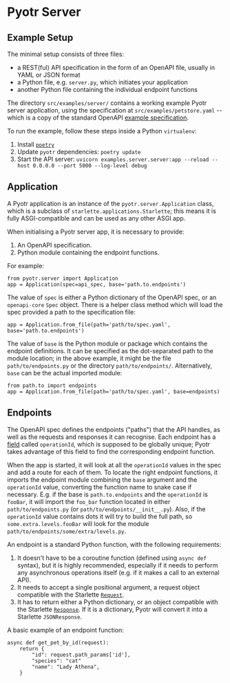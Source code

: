 # Pyotr Server

Example Setup
-------------

The minimal setup consists of three files:

* a REST(ful) API specification in the form of an OpenAPI file, usually in YAML or JSON format
* a Python file, e.g. `server.py`, which initiates your application
* another Python file containing the individual endpoint functions

The directory `src/examples/server/` contains a working example Pyotr server application, using the specification at `src/examples/petstore.yaml` -- which is a copy of the standard OpenAPI [example specification](https://editor.swagger.io/). 

To run the example, follow these steps inside a Python `virtualenv`:

1. Install [`poetry`](https://poetry.eustace.io/docs/#installation)
2. Update `pyotr` dependencies: `poetry update`
3. Start the API server: `uvicorn examples.server.server:app --reload --host 0.0.0.0 --port 5000 --log-level debug`


Application
-----------

A Pyotr application is an instance of the `pyotr.server.Application` class, which is a subclass of `starlette.applications.Starlette`; this means it is fully ASGI-compatible and can be used as any other ASGI app.

When initialising a Pyotr server app, it is necessary to provide:

1. An OpenAPI specification.
2. Python module containing the endpoint functions.

For example:

    from pyotr.server import Application
    app = Application(spec=api_spec, base='path.to.endpoints')
    
The value of `spec` is either a Python dictionary of the OpenAPI spec, or an `openapi-core` `Spec` object. There is a helper class method which will load the spec provided a path to the specification file:

    app = Application.from_file(path='path/to/spec.yaml', base='path.to.endpoints')

The value of `base` is the Python module or package which contains the endpoint definitions. It can be specified as the dot-separated path to the module location; in the above example, it might be the file `path/to/endpoints.py` or the directory `path/to/endpoints/`. Alternatively, `base` can be the actual imported module:

    from path.to import endpoints
    app = Application.from_file(path='path/to/spec.yaml', base=endpoints)


Endpoints
---------

The OpenAPI spec defines the endpoints ("paths") that the API handles, as well as the requests and responses it can recognise. Each endpoint has a [field](https://swagger.io/specification/#operation-object) called `operationId`, which is supposed to be globally unique; Pyotr takes advantage of this field to find the corresponding endpoint function.

When the app is started, it will look at all the `operationId` values in the spec and add a route for each of them. To locate the right endpoint functions, it imports the endpoint module combining the `base` argument and the `operationId` value, converting the function name to snake case if necessary. E.g. if the base is `path.to.endpoints` and the `operationId` is `fooBar`, it will import the `foo_bar` function located in either `path/to/endpoints.py` (or `path/to/endpoints/__init__.py`). Also, if the `operationId` value contains dots it will try to build the full path, so `some.extra.levels.fooBar` will look for the module `path/to/endpoints/some/extra/levels.py`.

An endpoint is a standard Python function, with the following requirements:

1. It doesn't have to be a coroutine function (defined using `async def` syntax), but it is highly recommended, especially if it needs to perform any asynchronous operations itself (e.g. if it makes a call to an external API).
2. It needs to accept a single positional argument, a request object compatible with the Starlette [`Request`](https://www.starlette.io/requests/).
3. It has to return either a Python dictionary, or an object compatible with the Starlette [`Response`](https://www.starlette.io/responses/). If it is a dictionary, Pyotr will convert it into a Starlette `JSONResponse`.

A basic example of an endpoint function:

    async def get_pet_by_id(request):
        return {
            "id": request.path_params['id'],
            "species": "cat"
            "name": "Lady Athena",
        }
